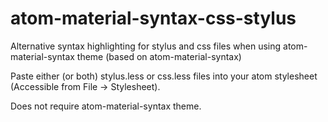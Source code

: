 # atom-material-syntax-css-stylus
Alternative syntax highlighting for stylus and css files when using atom-material-syntax theme (based on atom-material-syntax)

Paste either (or both) stylus.less or css.less files into your atom stylesheet (Accessible from File -> Stylesheet).

Does not require atom-material-syntax theme.

